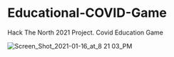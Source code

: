 # Educational-COVID-Game
Hack The North 2021 Project. Covid Education Game

![Screen_Shot_2021-01-16_at_8 21 03_PM](https://user-images.githubusercontent.com/72175053/104832018-eb6d2900-585b-11eb-9991-c3e4d25dbced.png)
